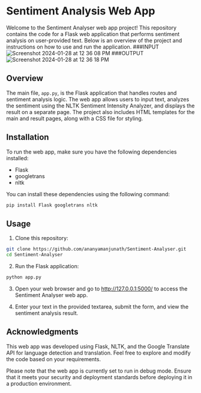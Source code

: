 
# Sentiment Analysis Web App

Welcome to the Sentiment Analyser web app project! This repository contains the code for a Flask web application that performs sentiment analysis on user-provided text. Below is an overview of the project and instructions on how to use and run the application.
###INPUT
![Screenshot 2024-01-28 at 12 36 08 PM](https://github.com/ananyamanjunath/Sentiment-Analyser/assets/109954683/f2d2a1f3-6381-4915-8f41-f5c3119d3cd2)
###OUTPUT
![Screenshot 2024-01-28 at 12 36 18 PM](https://github.com/ananyamanjunath/Sentiment-Analyser/assets/109954683/f6027215-bf1e-4afd-9158-938ab8722e2c)

## Overview

The main file, `app.py`, is the Flask application that handles routes and sentiment analysis logic. The web app allows users to input text, analyzes the sentiment using the NLTK Sentiment Intensity Analyzer, and displays the result on a separate page. The project also includes HTML templates for the main and result pages, along with a CSS file for styling.

## Installation

To run the web app, make sure you have the following dependencies installed:

-   Flask
-   googletrans
-   nltk

You can install these dependencies using the following command:

```bash
pip install Flask googletrans nltk
```

## Usage

1.  Clone this repository:

```bash
git clone https://github.com/ananyamanjunath/Sentiment-Analyser.git
cd Sentiment-Analyser
```

2.  Run the Flask application:

```bash
python app.py
```

3.  Open your web browser and go to http://127.0.0.1:5000/ to access the Sentiment Analyser web app.
    
4.  Enter your text in the provided textarea, submit the form, and view the sentiment analysis result.
    

## Acknowledgments

This web app was developed using Flask, NLTK, and the Google Translate API for language detection and translation. Feel free to explore and modify the code based on your requirements.

Please note that the web app is currently set to run in debug mode. Ensure that it meets your security and deployment standards before deploying it in a production environment.
